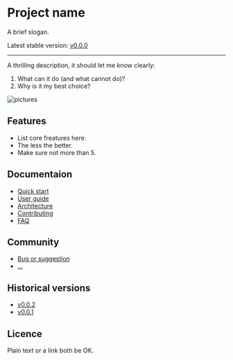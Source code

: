 # Project name

A brief slogan.

Latest stable version: [v0.0.0](link-to-change-log)

---

A thrilling description, it should let me know clearly:

1. What can it do (and what cannot do)?
2. Why is it my best choice?


![pictures](https://cloud.githubusercontent.com/assets/340282/4912668/fc9681e0-64a1-11e4-8603-3a75b51af9cf.png)


## Features

- List core freatures here.
- The less the better.
- Make sure not more than 5.


## Documentaion

- [Quick start](./user-guide/quick-start.md)
- [User guide](./user-guide/index.md)
- [Architecture](./architecture.md)
- [Contributing](./CONTRIBUTING.md)
- [FAQ](#)


## Community

- [Bug or suggestion](#)
- [...](#)


## Historical versions

- [v0.0.2](link-to-according-docs)
- [v0.0.1](link-to-according-docs)


## Licence

Plain text or a link both be OK.


